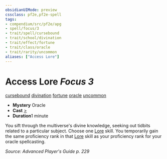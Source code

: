 ```yaml
---
obsidianUIMode: preview
cssclass: pf2e,pf2e-spell
tags:
- compendium/src/pf2e/apg
- spell/focus/3
- trait/spell/cursebound
- trait/school/divination
- trait/effect/fortune
- trait/class/oracle
- trait/rarity/uncommon
aliases: ["Access Lore"]
---
```

# Access Lore *Focus 3*   
[cursebound](cursebound-apg.md)  [divination](divination.md)  [fortune](fortune.md)  [oracle](rules/traits/oracle-apg.md)  [uncommon](uncommon.md)  

- **Mystery** Oracle
- **Cast** [>](chapter-9-playing-the-game.md#Actions "Single Action") 
- **Duration**1 minute

You sift through the multiverse's divine knowledge, seeking out tidbits related to a particular subject. Choose one [Lore](../skills.md#Lore) skill. You temporarily gain the same proficiency rank in that [Lore](../skills.md#Lore) skill as your proficiency rank for your oracle spellcasting.

*Source: Advanced Player's Guide p. 229*